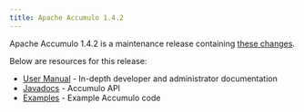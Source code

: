 ```yaml
---
title: Apache Accumulo 1.4.2
---
```


Apache Accumulo 1.4.2 is a maintenance release containing [these changes][changes].

Below are resources for this release:

* [User Manual] - In-depth developer and administrator documentation
* [Javadocs] - Accumulo API
* [Examples] - Example Accumulo code

[changes]: https://github.com/apache/accumulo/blob/1.4.2/CHANGES
[User Manual]: /1.4/accumulo_user_manual.pdf
[Javadocs]: /1.4/apidocs/
[Examples]: /1.4/examples/
